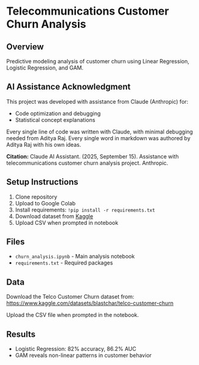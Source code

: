 # Telecommunications Customer Churn Analysis

## Overview
Predictive modeling analysis of customer churn using Linear Regression, Logistic Regression, and GAM.

## AI Assistance Acknowledgment
This project was developed with assistance from Claude (Anthropic) for:
- Code optimization and debugging
- Statistical concept explanations

Every single line of code was written with Claude, with minimal debugging needed from Aditya Raj. Every single word in markdown was authored by Aditya Raj with his own ideas. 
  
**Citation:**
Claude AI Assistant. (2025, September 15). Assistance with telecommunications customer churn analysis project. Anthropic.

## Setup Instructions
1. Clone repository
2. Upload to Google Colab
3. Install requirements: `!pip install -r requirements.txt`
4. Download dataset from [Kaggle](https://www.kaggle.com/datasets/blastchar/telco-customer-churn)
5. Upload CSV when prompted in notebook

## Files
- `churn_analysis.ipynb` - Main analysis notebook
- `requirements.txt` - Required packages

## Data

Download the Telco Customer Churn dataset from:
https://www.kaggle.com/datasets/blastchar/telco-customer-churn

Upload the CSV file when prompted in the notebook.

## Results
- Logistic Regression: 82% accuracy, 86.2% AUC
- GAM reveals non-linear patterns in customer behavior
